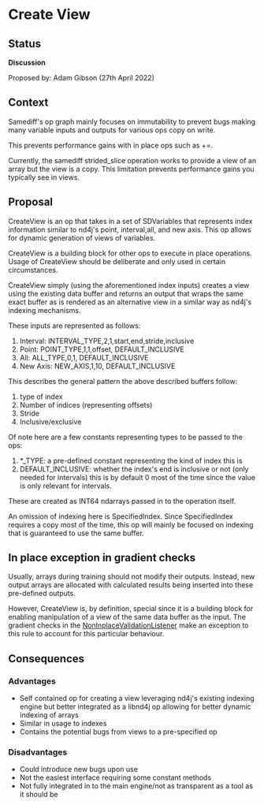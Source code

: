 # Create View

## Status
**Discussion**

Proposed by: Adam Gibson (27th April 2022)


## Context

Samediff's op graph mainly focuses on immutability to prevent bugs making many variable inputs and outputs for various ops copy on write.

This prevents performance gains with in place ops such as +=.

Currently, the samediff strided_slice operation works to provide a view of an array
but the view is a copy. This limitation prevents performance gains you typically see in views.


## Proposal
 
CreateView is an op that takes in a set of SDVariables that represents index information similar to nd4j's point, interval,all, and new axis. This op allows for  dynamic generation of views of variables.

CreateView is a building block for other ops to execute in place operations. Usage of CreateView should be deliberate and only used in certain circumstances.

CreateView simply (using the aforementioned index inputs) creates a view using the existing data buffer and returns  an output that wraps the same exact buffer as is rendered  as an alternative view in a similar way as nd4j's indexing mechanisms.



These inputs are represented as follows:

1. Interval: INTERVAL_TYPE,2,1,start,end,stride,inclusive
2. Point: POINT_TYPE,1,1,offset, DEFAULT_INCLUSIVE
3. All: ALL_TYPE,0,1, DEFAULT_INCLUSIVE
4. New Axis: NEW_AXIS,1,10, DEFAULT_INCLUSIVE


This describes the general pattern the above described buffers follow:
1. type of index
2. Number of indices (representing offsets)
3. Stride
4. Inclusive/exclusive


Of note here are a few constants representing types to be passed to the ops:
1. *_TYPE: a pre-defined constant representing the kind of index this is
2. DEFAULT_INCLUSIVE: whether the index's end is inclusive or not (only needed for intervals)
this is by default 0 most of the time since the value is only relevant for intervals.

These are created as INT64 ndarrays passed in to the
operation itself.

An omission of indexing here is SpecifiedIndex.  Since SpecifiedIndex requires a copy most of the time, this op will mainly be focused on indexing that is guaranteed to use the same buffer.


## In place exception in gradient checks


Usually, arrays during training should not modify their outputs. Instead, new output arrays are allocated with calculated results being inserted into these pre-defined outputs. 

However, CreateView is, by definition, special since it is a building block for enabling manipulation of a view of the same data buffer as the input. The gradient checks in the [NonInplaceValidationListener](https://github.com/eclipse/deeplearning4j/blob/master/nd4j/nd4j-backends/nd4j-api-parent/nd4j-api/src/main/java/org/nd4j/autodiff/validation/listeners/NonInplaceValidationListener.java#L43) make an exception to this rule to account for this particular behaviour.

## Consequences

### Advantages

* Self contained op for creating a view leveraging nd4j's existing indexing engine but
better integrated as a libnd4j op allowing for better dynamic indexing of arrays
* Similar in usage to indexes
* Contains the potential bugs from views to a pre-specified op


### Disadvantages
* Could introduce new bugs upon use
* Not the easiest interface requiring some constant methods
* Not fully integrated in to the main engine/not as transparent as a tool as it should be